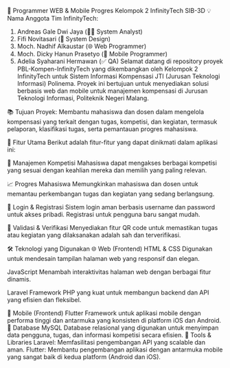 🚀 Programmer WEB & Mobile
Progres Kelompok 2 InfinityTech SIB-3D
💡 Nama Anggota Tim InfinityTech:
1. Andreas Gale Dwi Jaya (👨‍💻 System Analyst)
2. Fifi Novitasari (🎨 System Design)
3. Moch. Nadhif Alkaustar (🌐 Web Programmer)
4. Moch. Dicky Hanun Prasetyo (📱 Mobile Programmer)
5. Adelia Syaharani Hermawan (✅ QA)
Selamat datang di repository proyek PBL-Kompen-InfinityTech yang dikembangkan oleh Kelompok 2 InfinityTech untuk Sistem Informasi Kompensasi JTI (Jurusan Teknologi Informasi) Polinema. Proyek ini bertujuan untuk menyediakan solusi berbasis web dan mobile untuk manajemen kompensasi di Jurusan Teknologi Informasi, Politeknik Negeri Malang.

📚 Tujuan Proyek: Membantu mahasiswa dan dosen dalam mengelola kompensasi yang terkait dengan tugas, kompetisi, dan kegiatan, termasuk pelaporan, klasifikasi tugas, serta pemantauan progres mahasiswa.

🎯 Fitur Utama
Berikut adalah fitur-fitur yang dapat dinikmati dalam aplikasi ini:

💼 Manajemen Kompetisi
Mahasiswa dapat mengakses berbagai kompetisi yang sesuai dengan keahlian mereka dan memilih yang paling relevan.

📈 Progres Mahasiswa
Memungkinkan mahasiswa dan dosen untuk memantau perkembangan tugas dan kegiatan yang sedang berlangsung.

🔐 Login & Registrasi
Sistem login aman berbasis username dan password untuk akses pribadi. Registrasi untuk pengguna baru sangat mudah.

📱 Validasi & Verifikasi
Menyediakan fitur QR code untuk memastikan tugas atau kegiatan yang dilaksanakan adalah sah dan terverifikasi.

🛠️ Teknologi yang Digunakan
🌐 Web (Frontend)
HTML & CSS
Digunakan untuk mendesain tampilan halaman web yang responsif dan elegan.

JavaScript
Menambah interaktivitas halaman web dengan berbagai fitur dinamis.

Laravel
Framework PHP yang kuat untuk membangun backend dan API yang efisien dan fleksibel.

📱 Mobile (Frontend)
Flutter
Framework untuk aplikasi mobile dengan performa tinggi dan antarmuka yang konsisten di platform iOS dan Android.
💾 Database
MySQL
Database relasional yang digunakan untuk menyimpan data pengguna, tugas, dan informasi kompetisi secara efisien.
🔧 Tools & Libraries
Laravel: Memfasilitasi pengembangan API yang scalable dan aman.
Flutter: Membantu pengembangan aplikasi dengan antarmuka mobile yang sangat baik di kedua platform (Android dan iOS).
